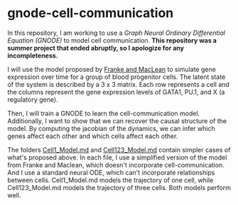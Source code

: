 # gnode-cell-communication
In this repository, I am working to use a *Graph Neural Ordinary Differential Equation (GNODE)* to
model cell communication. **This repository was a summer project that ended abruptly, so I apologize for any incompleteness.**

I will use the model proposed by [Franke and MacLean](https://github.com/maclean-lab/Cell-Cell-Communication) to simulate gene expression over time for a group of blood progenitor cells. The latent state of the system is described by a 3 x 3 matrix. Each row represents a cell and the columns represent the gene expression levels of GATA1, PU.1, and X (a regulatory gene).

Then, I will train a GNODE to learn the cell-communication model. Additionally, I want to show that we can recover the causal structure of the model. By computing the jacobian of the dynamics, we can infer which genes affect each other and which cells affect each other.

The folders [Cell1_Model.md](Cell1_Model.md) and [Cell123_Model.md](Cell123_Model.md) contain simpler cases of what's proposed above. In each file, I use a simplified version of the model from Franke and Maclean, which doesn't incorporate cell-communication. And I use a standard neural ODE, which can't incorporate relationships between cells. Cell1_Model.md models the trajectory of one cell, while Cell123_Model.md models the trajectory of three cells. Both models perform well.
